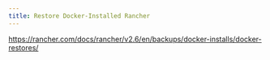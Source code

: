 ```yaml
---
title: Restore Docker-Installed Rancher
---
```


https://rancher.com/docs/rancher/v2.6/en/backups/docker-installs/docker-restores/